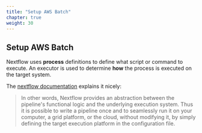 ```yaml
---
title: "Setup AWS Batch"
chapter: true
weight: 30
---
```


## Setup AWS Batch

Nextflow uses **process** definitions to define what script or command to execute. An executor is used to determine **how** the process is executed on the target system.

The [nextflow documentation](https://www.nextflow.io/docs/latest/basic.html#execution-abstraction) explains it nicely:

> In other words, Nextflow provides an abstraction between the pipeline's functional logic and the underlying execution system. Thus it is possible to write a pipeline once and to seamlessly run it on your computer, a grid platform, or the cloud, without modifying it, by simply defining the target execution platform in the configuration file.
